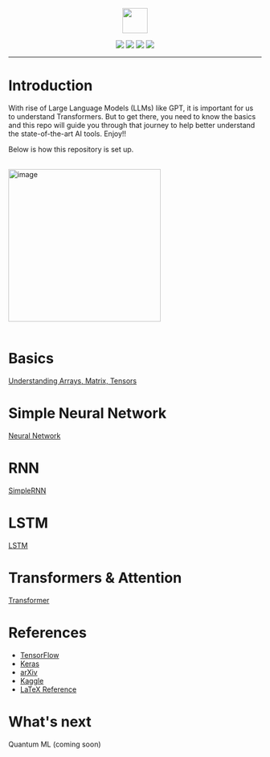 
<p align="center"> 
<img width="50" height="50" src="https://github.com/rvbug/NLP/assets/10928536/f2ef3faf-9463-4a75-b308-777f9eec44b0">
</p>


<p align="center"> 
 
  <img src="https://img.shields.io/badge/-Python-000?&logo=Python">
  <img src="https://img.shields.io/badge/Keras-%23D00000.svg?style=for-plastic&logo=Keras&logoColor=white">
<img src="https://img.shields.io/badge/TensorFlow-%23FF6F00.svg?style=for-plastic&logo=TensorFlow&logoColor=white">
<img src="https://img.shields.io/badge/Kaggle-035a7d?style=for-plastic&logo=kaggle&logoColor=white">
</p>

---

# Introduction

With rise of Large Language Models (LLMs) like GPT, it is important for us to understand Transformers. But to get there, you need to know the basics and this repo will guide you through that journey to help better understand the state-of-the-art AI tools. Enjoy!!

Below is how this repository is set up. 

<br>

<img width="303" alt="image" src="https://github.com/rvbug/NLP/assets/10928536/bd65c176-1499-4f5c-b3b4-61abe060a11b">

<br>
<br>





# Basics

[Understanding Arrays, Matrix, Tensors](https://github.com/rvbug/NLP/tree/main/basics#understanding-arrays-matrix-tensors)


# Simple Neural Network
[Neural Network](https://github.com/rvbug/NLP/tree/main/simpleNN#simple-neural-network)

# RNN
[SimpleRNN](https://github.com/rvbug/NLP/tree/main/simpleRNN#simple-rnn)

# LSTM
[LSTM](https://github.com/rvbug/NLP/tree/main/lstm)

# Transformers & Attention
[Transformer](https://github.com/rvbug/NLP/tree/main/transformers)

# References
  - [TensorFlow](https://www.tensorflow.org/)
  - [Keras](https://keras.io/api/layers/)
  - [arXiv](https://arxiv.org/)  
  - [Kaggle](https://kaggle.com)
  - [LaTeX Reference](https://www.latex4technics.com/?note=GW021J)


# What's next
Quantum ML (coming soon)
